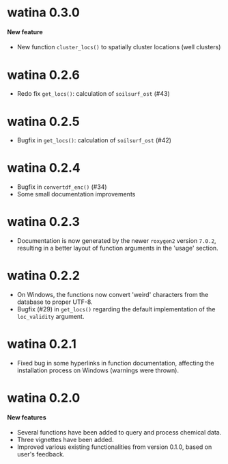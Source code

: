 # watina 0.3.0

#### New feature

- New function `cluster_locs()` to spatially cluster locations (well clusters)

# watina 0.2.6

- Redo fix `get_locs()`: calculation of `soilsurf_ost` (#43)

# watina 0.2.5

- Bugfix in `get_locs()`: calculation of `soilsurf_ost` (#42)

# watina 0.2.4

- Bugfix in `convertdf_enc()` (#34)
- Some small documentation improvements

# watina 0.2.3

- Documentation is now generated by the newer `roxygen2` version `7.0.2`, resulting in a better layout of function arguments in the 'usage' section.

# watina 0.2.2

- On Windows, the functions now convert 'weird' characters from the database to proper UTF-8.
- Bugfix (#29) in `get_locs()` regarding the default implementation of the `loc_validity` argument.

# watina 0.2.1

- Fixed bug in some hyperlinks in function documentation, 
affecting the installation process on Windows (warnings were thrown).

# watina 0.2.0

#### New features

- Several functions have been added to query and process chemical data.
- Three vignettes have been added.
- Improved various existing functionalities from version 0.1.0, based on user's feedback.




